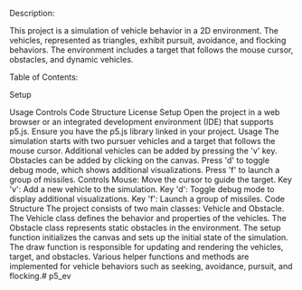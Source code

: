 Description:

This project is a simulation of vehicle behavior in a 2D environment. The vehicles, represented as triangles, exhibit pursuit, avoidance, and flocking behaviors. The environment includes a target that follows the mouse cursor, obstacles, and dynamic vehicles.

Table of Contents:

Setup

Usage
Controls
Code Structure
License
Setup
Open the project in a web browser or an integrated development environment (IDE) that supports p5.js.
Ensure you have the p5.js library linked in your project.
Usage
The simulation starts with two pursuer vehicles and a target that follows the mouse cursor.
Additional vehicles can be added by pressing the 'v' key.
Obstacles can be added by clicking on the canvas.
Press 'd' to toggle debug mode, which shows additional visualizations.
Press 'f' to launch a group of missiles.
Controls
Mouse: Move the cursor to guide the target.
Key 'v': Add a new vehicle to the simulation.
Key 'd': Toggle debug mode to display additional visualizations.
Key 'f': Launch a group of missiles.
Code Structure
The project consists of two main classes: Vehicle and Obstacle.
The Vehicle class defines the behavior and properties of the vehicles.
The Obstacle class represents static obstacles in the environment.
The setup function initializes the canvas and sets up the initial state of the simulation.
The draw function is responsible for updating and rendering the vehicles, target, and obstacles.
Various helper functions and methods are implemented for vehicle behaviors such as seeking, avoidance, pursuit, and flocking.# p5_ev
